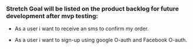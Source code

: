 
### Stretch Goal will be listed on the product backlog for future development after mvp testing:

- As a user i want to receive an sms to confirm my order.

- As a user i want to sign-up using google O-auth and Facebook O-auth.





















